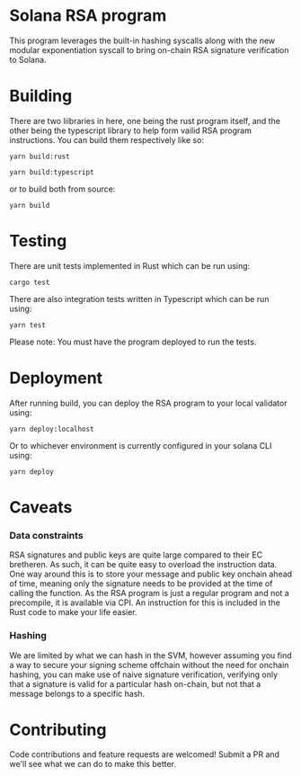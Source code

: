 # Solana RSA program

This program leverages the built-in hashing syscalls along with the new modular exponentiation syscall to bring on-chain RSA signature verification to Solana.

# Building

There are two liibraries in here, one being the rust program itself, and the other being the typescript library to help form vailid RSA program instructions. You can build them respectively like so:

`yarn build:rust`

`yarn build:typescript`

or to build both from source:

`yarn build`

# Testing

There are unit tests implemented in Rust which can be run using:

`cargo test`

There are also integration tests written in Typescript which can be run using:

`yarn test`

Please note: You must have the program deployed to run the tests.

# Deployment

After running build, you can deploy the RSA program to your local validator using:

`yarn deploy:localhost`

Or to whichever environment is currently configured in your solana CLI using:

`yarn deploy`

# Caveats

### Data constraints

RSA signatures and public keys are quite large compared to their EC bretheren. As such, it can be quite easy to overload the instruction data. One way around this is to store your message and public key onchain ahead of time, meaning only the signature needs to be provided at the time of calling the function. As the RSA program is just a regular program and not a precompile, it is available via CPI. An instruction for this is included in the Rust code to make your life easier.

### Hashing

We are limited by what we can hash in the SVM, however assuming you find a way to secure your signing scheme offchain without the need for onchain hashing, you can make use of naive signature verification, verifying only that a signature is valid for a particular hash on-chain, but not that a message belongs to a specific hash.

# Contributing

Code contributions and feature requests are welcomed! Submit a PR and we'll see what we can do to make this better.
